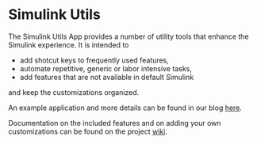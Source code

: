 # Simulink Utils

The Simulink Utils App provides a number of utility tools that enhance the Simulink experience. It is intended to

* add shotcut keys to frequently used features,
* automate repetitive, generic or labor intensive tasks,
* add features that are not available in default Simulink  

and keep the customizations organized.  
  
  
  
An example application and more details can be found in our blog [here](http://monkeyproofsolutions.nl/en/how-to-keep-your-simulink-customizations-organized/).  
  
  
  
Documentation on the included features and on adding your own customizations can be found on the project [wiki](../../wiki).